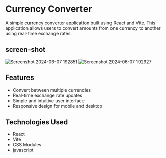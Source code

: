 # Currency Converter

A simple currency converter application built using React and Vite. This application allows users to convert amounts from one currency to another using real-time exchange rates.


## screen-shot


![Screenshot 2024-06-07 192851](https://github.com/Utsav3110/Currancy-converter/assets/142263358/4654b804-af61-45f9-ae9f-7cc4a5115c82)
![Screenshot 2024-06-07 192927](https://github.com/Utsav3110/Currancy-converter/assets/142263358/b1d5c66a-b0f4-4053-93c4-f5b1aa3748c9)


## Features

- Convert between multiple currencies
- Real-time exchange rate updates
- Simple and intuitive user interface
- Responsive design for mobile and desktop

## Technologies Used

- React
- Vite
- CSS Modules
- javascript

